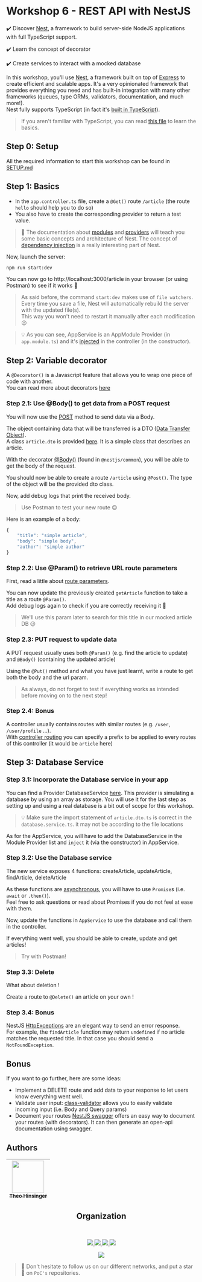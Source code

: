 # Workshop 6 - REST API with NestJS

✔️ Discover [Nest](https://nestjs.com/), a framework to build server-side NodeJS applications with full TypeScript support.

✔️ Learn the concept of decorator

✔️ Create services to interact with a mocked database

In this workshop, you'll use [Nest](https://nestjs.com/), a framework built on top of [Express](https://expressjs.com/) to create efficient and scalable apps. It's a very opinionated framework that provides everything you need and has built-in integration with many other frameworks (queues, type ORMs, validators, documentation, and much more!).  
Nest fully supports TypeScript (in fact it's [built in TypeScript](https://github.com/nestjs/nest)).


> If you aren't familiar with TypeScript, you can read [this file](https://github.com/PoCInnovation/Workshops/blob/master/software/06.Nest/src/step0/learn.md) to learn the basics.

## Step 0: Setup

All the required information to start this workshop can be found in [SETUP.md](./SETUP.md)

## Step 1: Basics

- In the `app.controller.ts` file, create a `@Get()` route `/article` (the route `hello` should help you to do so)
- You also have to create the corresponding provider to return a test value.

> :book: The documentation about [modules](https://docs.nestjs.com/modules) and [providers](https://docs.nestjs.com/providers) will teach you some basic concepts and architecture of Nest. The concept of [dependency injection](https://docs.nestjs.com/providers#dependency-injection) is a really interesting part of Nest.

Now, launch the server:
```sh
npm run start:dev
```

You can now go to http://localhost:3000/article in your browser (or using Postman) to see if it works :rocket:

> As said before, the command `start:dev` makes use of `file watchers`. Every time you save a file, Nest will automatically rebuild the server with the updated file(s).  
> This way you won't need to restart it manually after each modification 😉

> 💡 As you can see, AppService is an AppModule Provider (in `app.module.ts`) and it's [injected](https://docs.nestjs.com/providers#dependency-injection) in the controller (in the constructor).

## Step 2: Variable decorator

A `@Decorator()` is a Javascript feature that allows you to wrap one piece of code with another.  
You can read more about decorators [here](https://www.sitepoint.com/javascript-decorators-what-they-are/)

### Step 2.1: Use @Body() to get data from a POST request

You will now use the [POST](https://en.wikipedia.org/wiki/POST_(HTTP)) method to send data via a Body.

The object containing data that will be transferred is a DTO ([Data Transfer Object](https://en.wikipedia.org/wiki/Data_transfer_object)).  
A class `article.dto` is provided [here](https://github.com/PoCInnovation/Workshops/blob/master/software/06.Nest/src/step2/article.dto.ts). It is a simple class that describes an article.

With the decorator [@Body()](https://docs.nestjs.com/controllers#request-payloads) (found in `@nestjs/common`), you will be able to get the body of the request.

You should now be able to create a route `/article` using `@Post()`. The type of the object will be the provided dto class.

Now, add debug logs that print the received body.

> Use Postman to test your new route 😉

Here is an example of a body:
```js
{
    "title": "simple article",
    "body": "simple body",
    "author": "simple author"
}
```

### Step 2.2: Use @Param() to retrieve URL route parameters

First, read a little about [route parameters](https://docs.nestjs.com/controllers#route-parameters).

You can now update the previously created `getArticle` function to take a title as a route `@Param()`.  
Add debug logs again to check if you are correctly receiving it :rocket:

> We'll use this param later to search for this title in our mocked article DB 😉

### Step 2.3: PUT request to update data

A PUT request usually uses both `@Param()` (e.g. find the article to update) and `@Body()` (containing the updated article)

Using the `@Put()` method and what you have just learnt, write a route to get both the body and the url param.

> As always, do not forget to test if everything works as intended before moving on to the next step!

### Step 2.4: Bonus

A controller usually contains routes with similar routes (e.g. `/user`, `/user/profile` ...).<br>
With [controller routing](https://docs.nestjs.com/controllers#routing) you can specify a prefix to be applied to every routes of this controller (it would be `article` here)

## Step 3: Database Service

### Step 3.1: Incorporate the Database service in your app

You can find a Provider DatabaseService [here](https://github.com/PoCInnovation/Workshops/blob/master/software/06.Nest/src/step3/database.service.ts). This provider is simulating a database by using an array as storage. You will use it for the last step as setting up and using a real database is a bit out of scope for this workshop.

> 💡 Make sure the import statement of `article.dto.ts` is correct in the `database.service.ts`. it may not be according to the file locations

As for the AppService, you will have to add the DatabaseService in the Module Provider list and `inject` it (via the constructor) in AppService.

### Step 3.2: Use the Database service

The new service exposes 4 functions: createArticle, updateArticle, findArticle, deleteArticle

As these functions are [asynchronous](https://developer.mozilla.org/en-US/docs/Web/JavaScript/Reference/Statements/async_function), you will have to use `Promise`s (i.e. `await` or `.then()`). <br>
Feel free to ask questions or read about Promises if you do not feel at ease with them.

Now, update the functions in `AppService` to use the database and call them in the controller.

If everything went well, you should be able to create, update and get articles!

> Try with Postman!

### Step 3.3: Delete

What about deletion !

Create a route to `@Delete()` an article on your own !

### Step 3.4: Bonus

NestJS [HttpExceptions](https://docs.nestjs.com/exception-filters#built-in-http-exceptions) are an elegant way to send an error response.  
For example, the `findArticle` function may return `undefined` if no article matches the requested title.
In that case you should send a `NotFoundException`.

## Bonus

If you want to go further, here are some ideas:
- Implement a DELETE route and add data to your response to let users know everything went well.
- Validate user input: [class-validator](https://docs.nestjs.com/techniques/validation) allows you to easily validate incoming input (i.e. Body and Query params)
- Document your routes [NestJS swagger](https://docs.nestjs.com/recipes/swagger) offers an easy way to document your routes (with decorators).
  It can then generate an open-api documentation using swagger.
</details>

## Authors

| [<img src="https://github.com/TheoHertz.png?size=85" width=85><br><sub>Theo Hinsinger</sub>](https://github.com/TheoHertz)
| :---: | 
<h2 align=center>
Organization
</h2>
<br/>
<p align='center'>
    <a href="https://www.linkedin.com/company/pocinnovation/mycompany/">
        <img src="https://img.shields.io/badge/LinkedIn-0077B5?style=for-the-badge&logo=linkedin&logoColor=white">
    </a>
    <a href="https://www.instagram.com/pocinnovation/">
        <img src="https://img.shields.io/badge/Instagram-E4405F?style=for-the-badge&logo=instagram&logoColor=white">
    </a>
    <a href="https://twitter.com/PoCInnovation">
        <img src="https://img.shields.io/badge/Twitter-1DA1F2?style=for-the-badge&logo=twitter&logoColor=white">
    </a>
    <a href="https://discord.com/invite/Yqq2ADGDS7">
        <img src="https://img.shields.io/badge/Discord-7289DA?style=for-the-badge&logo=discord&logoColor=white">
    </a>
</p>
<p align=center>
    <a href="https://www.poc-innovation.fr/">
        <img src="https://img.shields.io/badge/WebSite-1a2b6d?style=for-the-badge&logo=GitHub Sponsors&logoColor=white">
    </a>
</p>

> :rocket: Don't hesitate to follow us on our different networks, and put a star 🌟 on `PoC's` repositories.
